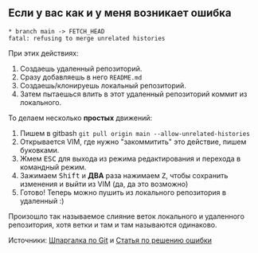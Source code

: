 ## Если у вас как и у меня возникает ошибка

```
* branch main -> FETCH_HEAD
fatal: refusing to merge unrelated histories
```

При этих действиях:
1. Создаешь удаленный репозиторий. 
2. Сразу добавляешь в него `README.md`
3. Создаешь/клонируешь локальный репозиторий.
4. Затем пытаешься влить в этот удаленный репозиторий коммит из локального.

То делаем несколько **простых** движений:
1. Пишем в gitbash `git pull origin main --allow-unrelated-histories`
2. Открывается VIM, где нужно "закоммитить" это действие, пишем буковками.
3. Жмем <kbd>ESC</kbd> для выхода из режима редактирования и перехода в командный режим.
4. Зажимаем <kbd>Shift</kbd> и **ДВА** раза нажимаем <kbd>Z</kbd>, чтобы сохранить изменения и выйти из VIM (да, да это возможно)
5. Готово! Теперь можно пушить из локального репозитория в удаленный :)

Произошло так называемое слияние веток локального и удаленного репозитория, хотя ветки и там и там называются одинаково.

Источники: [Шпаргалка по Git](https://github.com/cyberspacedk/Git-commands) и [Статья по решению ошибки](https://www.educative.io/answers/the-fatal-refusing-to-merge-unrelated-histories-git-error)
